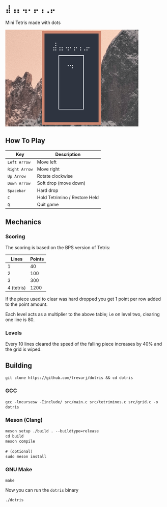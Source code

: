 # `⣼⢠⡄⢤⠄⡤⢠⢀⡤`

Mini Tetris made with dots

![gameplay](./dotris.gif)

## How To Play

Key           | Description
---           | ---
`Left Arrow`  | Move left
`Right Arrow` | Move right
`Up Arrow`    | Rotate clockwise
`Down Arrow`  | Soft drop (move down)
`Spacebar`    | Hard drop
`C`           | Hold Tetrimino / Restore Held
`Q`           | Quit game

## Mechanics

### Scoring

The scoring is based on the BPS version of Tetris:

Lines      | Points
---        | ---
1          | 40
2          | 100
3          | 300
4 (tetris) | 1200

If the piece used to clear was hard dropped you get 1 point per row added to the point amount.

Each level acts as a multiplier to the above table; i.e on level two, clearing one line is 80.

### Levels

Every 10 lines cleared the speed of the falling piece increases by 40% and the grid is wiped.

## Building

```
git clone https://github.com/trevarj/dotris && cd dotris
```

### GCC
```
gcc -lncursesw -Iinclude/ src/main.c src/tetriminos.c src/grid.c -o dotris
```

### Meson (Clang)
```
meson setup ./build . --buildtype=release
cd build
meson compile

# (optional)
sudo meson install
```

### GNU Make
```
make
```

Now you can run the `dotris` binary

```
./dotris
```

